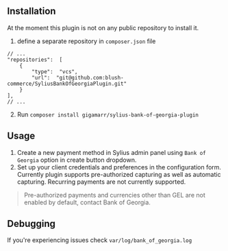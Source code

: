 ## Installation

 At the moment this plugin is not on any public repository to install it.
1. define a separate repository in `composer.json` file
```
// ...
"repositories":  [
	{
		"type":  "vcs",
		"url":  "git@github.com:blush-commerce/SyliusBankOfGeorgiaPlugin.git"
	}
],
// ...
```

2. Run `composer install gigamarr/sylius-bank-of-georgia-plugin`

## Usage
1. Create a new payment method in Sylius admin panel using `Bank of Georgia` option in create button dropdown.
2.  Set up your client credentials and preferences in the configuration form. Currently plugin supports pre-authorized capturing as well as automatic capturing. Recurring payments are not currently supported.

> Pre-authorized payments and currencies other than GEL are not enabled by default, contact Bank of Georgia.

## Debugging
If you're experiencing issues check `var/log/bank_of_georgia.log`
